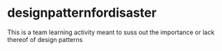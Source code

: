 # designpatternfordisaster
This is a team learning activity meant to suss out the importance or lack thereof of design patterns
